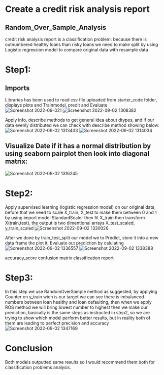 # Create a credit risk analysis report 
## Random_Over_Sample_Analysis

credit risk analysis report is a classification problem: because there is outnumbered healthy loans than risky loans we need to make split 
by using  Logistic regression model to compare original data with resample data

# Step1:
## Imports
Libraries has been used to read csv file uploaded from starter_code folder, displays plots and Trainmodel, predit and Evaluate
![Screenshot 2022-09-021](https://user-images.githubusercontent.com/69637182/188212561-8c0dc474-0ae4-4850-8943-1ca0e24cf093.png)
![Screenshot 2022-09-02 1308382](https://user-images.githubusercontent.com/69637182/188212936-4b9a5649-085c-424d-be86-e9e1d75c99b5.png)

Apply info, describe methods to get general idea about dtypes, and if our data evenly distributed we can check with describe method
showing below:
![Screenshot 2022-09-02 1313403](https://user-images.githubusercontent.com/69637182/188213785-35d577a0-b057-4d7b-928b-fef2c8f5c51a.png)
![Screenshot 2022-09-02 1314034](https://user-images.githubusercontent.com/69637182/188213799-3ebb68fa-3a75-487f-b1fa-50b8c7ac6e1c.png)
 ## Visualize Date if it has a normal distribution by using seaborn pairplot then look into diagonal matrix:
 ![Screenshot 2022-09-02 1316245](https://user-images.githubusercontent.com/69637182/188214062-6adc154a-4aaa-485d-a92a-5ec21b98b477.png)
 
# Step2:
Apply supervised learning (logistic regression model)  on our original data, before that we need to scale X_train, X_test to make them between 0 and 1 by using 
import model StandardScaler then fit X_train then transform X(train,test), the output is two dimentional arrays X_test_scaled, y_train_scaled
![Screenshot 2022-09-02 1330026](https://user-images.githubusercontent.com/69637182/188216020-262947eb-b301-42d8-b161-683fc250804f.png)

After we done by train_test_split our model we to Predict, store it into a new data frame the plot it, Evaluate out prediction by calulating 
![Screenshot 2022-09-02 1336557](https://user-images.githubusercontent.com/69637182/188217051-b720b3b7-760b-4bfd-a845-49a0b1560b2c.png)
![Screenshot 2022-09-02 1338388](https://user-images.githubusercontent.com/69637182/188217286-0efc279b-8078-4f70-b570-f0687f7e90f4.png)

accuracy_score 
confusion matrix 
classification report

# Step3:
In this step we use RandomOverSample method as suggested, by applying Counter on y_train wich is our target we can see there is imbalanced numbers between
loan healthy and loan defaulting, then when we apply ROS method we will bring lowest number to highest then we make our prediction, basically is the same steps
as instructed in step2, so we are trying to show which model perform better results, but in reality both of them are leading to perfect precision and accuracy
![Screenshot 2022-09-02 1347169](https://user-images.githubusercontent.com/69637182/188218637-b6f7ebd8-0756-458c-9942-88e189073694.png)

# Conclusion
Both models outputted same results so I would recommend them both for classification problems analysis. 
